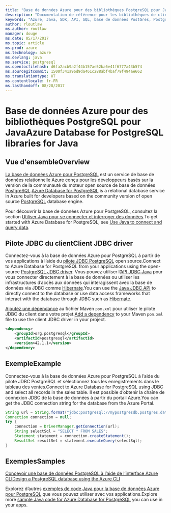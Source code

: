 ```yaml
---
title: "Base de données Azure pour des bibliothèques PostgreSQL pour Java"
description: "Documentation de référence pour les bibliothèques de client Java pour Azure Database pour PostgreSQL"
keywords: "Azure, Java, SDK, API, SQL, base de données PostGres, PostgreSQL"
author: rloutlaw
ms.author: routlaw
manager: douge
ms.date: 05/17/2017
ms.topic: article
ms.prod: azure
ms.technology: azure
ms.devlang: java
ms.service: postgresql
ms.openlocfilehash: d6fa2acb9a2f44b157ae52ba6e41f6777a43b574
ms.sourcegitcommit: 1500f341a96d9da461c288abf4baf79f494ae662
ms.translationtype: HT
ms.contentlocale: fr-FR
ms.lasthandoff: 08/28/2017
---
```

# <a name="azure-database-for-postgresql-libraries-for-java"></a><span data-ttu-id="e6f3a-104">Base de données Azure pour des bibliothèques PostgreSQL pour Java</span><span class="sxs-lookup"><span data-stu-id="e6f3a-104">Azure Database for PostgreSQL libraries for Java</span></span>

## <a name="overview"></a><span data-ttu-id="e6f3a-105">Vue d'ensemble</span><span class="sxs-lookup"><span data-stu-id="e6f3a-105">Overview</span></span>

<span data-ttu-id="e6f3a-106">[La base de données Azure pour PostgreSQL](/azure/sql-database/sql-database-technical-overview) est un service de base de données relationnelle Azure conçu pour les développeurs basés sur la version de la communauté du moteur open source de base de données [PostgreSQL](https://www.postgresql.org/).</span><span class="sxs-lookup"><span data-stu-id="e6f3a-106">[Azure Database for PostgreSQL](/azure/sql-database/sql-database-technical-overview) is a relational database service in Azure built for developers based on the community version of open source [PostgreSQL](https://www.postgresql.org/) database engine.</span></span>

<span data-ttu-id="e6f3a-107">Pour découvrir la base de données Azure pour PostgreSQL, consultez la section [Utiliser Java pour se connecter et interroger des données](/azure/postgresql/connect-java).</span><span class="sxs-lookup"><span data-stu-id="e6f3a-107">To get started with Azure Database for PostgreSQL, see [Use Java to connect and query data](/azure/postgresql/connect-java).</span></span>

## <a name="client-jdbc-driver"></a><span data-ttu-id="e6f3a-108">Pilote JDBC du client</span><span class="sxs-lookup"><span data-stu-id="e6f3a-108">Client JDBC driver</span></span>

<span data-ttu-id="e6f3a-109">Connectez-vous à la base de données Azure pour PostgreSQL à partir de vos applications à l’aide du [pilote JDBC PostgreSQL](https://jdbc.postgresql.org/) open source.</span><span class="sxs-lookup"><span data-stu-id="e6f3a-109">Connect to Azure Database for PostgreSQL from your applications using the open-source [PostgreSQL JDBC driver](https://jdbc.postgresql.org/).</span></span> <span data-ttu-id="e6f3a-110">Vous pouvez utiliser l’[API JDBC Java](https://docs.oracle.com/javase/8/docs/technotes/guides/jdbc/) pour vous connecter directement à la base de données ou utiliser les infrastructures d’accès aux données qui interagissent avec la base de données via JDBC comme [Hibernate](http://hibernate.org/).</span><span class="sxs-lookup"><span data-stu-id="e6f3a-110">You can use the [Java JDBC API](https://docs.oracle.com/javase/8/docs/technotes/guides/jdbc/) to directly connect to the database or use data access frameworks that interact with the database through JDBC such as [Hibernate](http://hibernate.org/).</span></span>

<span data-ttu-id="e6f3a-111">[Ajoutez une dépendance](https://maven.apache.org/guides/getting-started/index.html#How_do_I_use_external_dependencies) au fichier Maven `pom.xml` pour utiliser le pilote JDBC du client dans votre projet.</span><span class="sxs-lookup"><span data-stu-id="e6f3a-111">[Add a dependency](https://maven.apache.org/guides/getting-started/index.html#How_do_I_use_external_dependencies) to your Maven `pom.xml` file to use the client JDBC driver in your project.</span></span>  

```XML
<dependency>
    <groupId>org.postgresql</groupId>
    <artifactId>postgresql</artifactId>
    <version>42.1.1</version>
</dependency>
```   

## <a name="example"></a><span data-ttu-id="e6f3a-112">Exemple</span><span class="sxs-lookup"><span data-stu-id="e6f3a-112">Example</span></span>

<span data-ttu-id="e6f3a-113">Connectez-vous à la base de données Azure pour PostgreSQL à l’aide du pilote JDBC PostgreSQL et sélectionnez tous les enregistrements dans le tableau des ventes.</span><span class="sxs-lookup"><span data-stu-id="e6f3a-113">Connect to Azure Database for PostgreSQL using JDBC and select all records in the sales table.</span></span> <span data-ttu-id="e6f3a-114">Il est possible d’obtenir la chaîne de connexion JDBC de la base de données à partir du portail Azure.</span><span class="sxs-lookup"><span data-stu-id="e6f3a-114">You can get the JDBC connection string for the database from the Azure Portal.</span></span>

```java
String url = String.format("jdbc:postgresql://mypostgresdb.postgres.database.azure.com:5432/mydb?user=frank@mypostgresdb&password=AbCdEfGhIjK&ssl=true");
Connection connection = null;
try {
    connection = DriverManager.getConnection(url);
    String selectSql = "SELECT * FROM SALES";
    Statement statement = connection.createStatement();
    ResultSet resultSet = statement.executeQuery(selectSql);
}
```

## <a name="samples"></a><span data-ttu-id="e6f3a-115">Exemples</span><span class="sxs-lookup"><span data-stu-id="e6f3a-115">Samples</span></span>

[<span data-ttu-id="e6f3a-116">Concevoir une base de données PostgreSQL à l’aide de l’interface Azure CLI</span><span class="sxs-lookup"><span data-stu-id="e6f3a-116">Design a PostgreSQL database using the Azure CLI</span></span>](https://docs.microsoft.com/azure/postgresql/tutorial-design-database-using-azure-cli) 

<span data-ttu-id="e6f3a-117">Explorez d’autres [exemples de code Java pour la base de données Azure pour PostgreSQL](https://azure.microsoft.com/resources/samples/?platform=java&term=postgres) que vous pouvez utiliser avec vos applications.</span><span class="sxs-lookup"><span data-stu-id="e6f3a-117">Explore more [sample Java code for Azure Database for PostgreSQL](https://azure.microsoft.com/resources/samples/?platform=java&term=postgres) you can use in your apps.</span></span>
